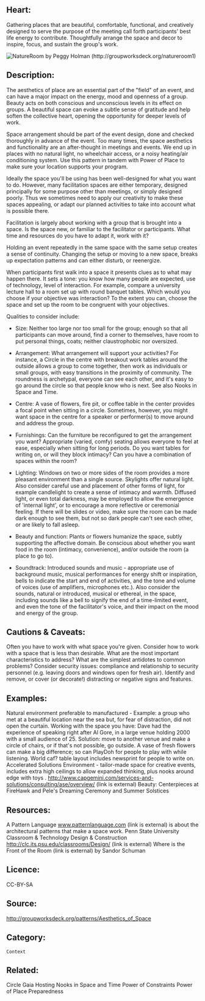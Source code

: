 ## Heart:

Gathering places that are beautiful, comfortable, functional, and creatively designed to serve the purpose of the meeting call forth participants' best life energy to contribute. Thoughtfully arrange the space and decor to inspire, focus, and sustain the group's work.

![NatureRoom by Peggy Holman (http://groupworksdeck.org/natureroom1)]({{site.baseurl}}/http://groupworksdeck.org/sites/default/files/styles/large/public/upload/patterns/NatureRoom1_large.JPG)

## Description:

The aesthetics of place are an essential part of the "field" of an event, and can have a major impact on the energy, mood and openness of a group. Beauty acts on both conscious and unconscious levels in its effect on groups. A beautiful space can evoke a subtle sense of gratitude and help soften the collective heart, opening the opportunity for deeper levels of work.

Space arrangement should be part of the event design, done and checked thoroughly in advance of the event. Too many times, the space aesthetics and functionality are an after-thought in meetings and events. We end up in places with no natural light, no wheelchair access, or a noisy heating/air conditioning system. Use this pattern in tandem with Power of Place to make sure your location supports your program.

Ideally the space you'll be using has been well-designed for what you want to do. However, many facilitation spaces are either temporary, designed principally for some purpose other than meetings, or simply designed poorly. Thus we sometimes need to apply our creativity to make these spaces appealing, or adapt our planned activities to take into account what is possible there.

Facilitation is largely about working with a group that is brought into a space. Is the space new, or familiar to the facilitator or participants. What time and resources do you have to adapt it, work with it?

Holding an event repeatedly in the same space with the same setup creates a sense of continuity. Changing the setup or moving to a new space, breaks up expectation patterns and can either disturb, or reenergize.

When participants first walk into a space it presents clues as to what may happen there. It sets a tone: you know how many people are expected, use of technology, level of interaction. For example, compare a university lecture hall to a room set up with round banquet tables. Which would you choose if your objective was interaction? To the extent you can, choose the space and set up the room to be congruent with your objectives.

Qualities to consider include:

- Size: Neither too large nor too small for the group; enough so that all participants can move around, find a corner to themselves, have room to put personal things, coats; neither claustrophobic nor oversized.

- Arrangement: What arrangement will support your activities? For instance, a Circle in the centre with breakout work tables around the outside allows a group to come together, then work as individuals or small groups, with easy transitions in the proximity of community. The roundness is archetypal, everyone can see each other, and it's easy to go around the circle so that people know who is next. See also Nooks in Space and Time.

- Centre: A vase of flowers, fire pit, or coffee table in the center provides a focal point when sitting in a circle. Sometimes, however, you might want space in the centre for a speaker or performer(s) to move around and address the group.

- Furnishings: Can the furniture be reconfigured to get the arrangement you want? Appropriate (varied, comfy) seating allows everyone to feel at ease, especially when sitting for long periods. Do you want tables for writing on, or will they block intimacy? Can you have a combination of spaces within the room?

- Lighting: Windows on two or more sides of the room provides a more pleasant environment than a single source. Skylights offer natural light. Also consider careful use and placement of other forms of light, for example candlelight to create a sense of intimacy and warmth. Diffused light, or even total darkness, may be employed to allow the emergence of 'internal light', or to encourage a more reflective or ceremonial feeling. If there will be slides or video, make sure the room can be made dark enough to see them, but not so dark people can't see each other, or are likely to fall asleep.

- Beauty and function: Plants or flowers humanize the space, subtly supporting the affective domain. Be conscious about whether you want food in the room (intimacy, convenience), and/or outside the room (a place to go to).

- Soundtrack: Introduced sounds and music - appropriate use of background music, musical performances for energy shift or inspiration, bells to indicate the start and end of activities, and the tone and volume of voices (use of amplifiers, microphones etc.). Also consider the sounds, natural or introduced, musical or ethereal, in the space, including sounds like a bell to signify the end of a time-limited event, and even the tone of the facilitator's voice, and their impact on the mood and energy of the group.

## Cautions & Caveats:
Often you have to work with what space you're given. Consider how to work with a space that is less than desirable. What are the most important characteristics to address? What are the simplest antidotes to common problems?
Consider security issues: compliance and relationship to security personnel (e.g. leaving doors and windows open for fresh air).
Identify and remove, or cover (or decorate!) distracting or negative signs and features.

 
## Examples:

Natural environment preferable to manufactured - Example: a group who met at a beautiful location near the sea but, for fear of distraction, did not open the curtain.
Working with the space you have: Dave had the experience of speaking right after Al Gore, in a large venue holding 2000 with a small audience of 25. Solution: move to another venue and make a circle of chairs, or if that's not possible, go outside.
A vase of fresh flowers can make a big difference; so can PlayDoh for people to play with while listening.
World caf? table layout includes newsprint for people to write on.
Accelerated Solutions Environment - tailor-made space for creative events, includes extra high ceilings to allow expanded thinking, plus nooks around edge with toys . http://www.capgemini.com/services-and-solutions/consulting/ase/overview/ (link is external)
Beauty: Centerpieces at FireHawk and Pele's Dreaming Ceremony and Summer Solstices

 
## Resources:

A Pattern Language www.patternlanguage.com (link is external) is about the architectural patterns that make a space work.
Penn State University Classroom & Technology Design & Construction http://clc.its.psu.edu/classrooms/Design/ (link is external)
Where is the Front of the Room (link is external) by Sandor Schuman
 
## Licence:
CC-BY-SA

## Source:
http://groupworksdeck.org/patterns/Aesthetics_of_Space

## Category:

    Context 

## Related: 
Circle
Gaia
Hosting
Nooks in Space and Time
Power of Constraints
Power of Place
Preparedness
